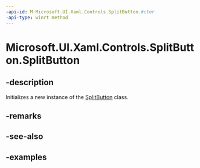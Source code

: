 ```yaml
---
-api-id: M:Microsoft.UI.Xaml.Controls.SplitButton.#ctor
-api-type: winrt method
---
```


<!-- Method syntax.
public SplitButton.SplitButton()
-->

# Microsoft.UI.Xaml.Controls.SplitButton.SplitButton

## -description

Initializes a new instance of the [SplitButton](splitbutton.md) class.

## -remarks

## -see-also

## -examples

